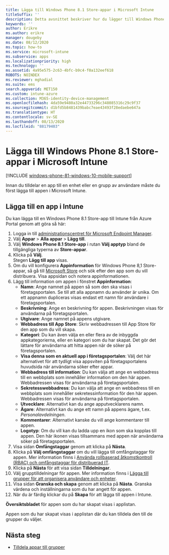 ```yaml
---
title: Lägga till Windows Phone 8.1 Store-appar i Microsoft Intune
titleSuffix: ''
description: Detta avsnittet beskriver hur du lägger till Windows Phone 8.1 Store-appar i Microsoft Intune.
keywords: ''
author: Erikre
ms.author: erikre
manager: dougeby
ms.date: 08/12/2020
ms.topic: how-to
ms.service: microsoft-intune
ms.subservice: apps
ms.localizationpriority: high
ms.technology: ''
ms.assetid: 4a95e575-2c63-4bfc-b9c4-f0a132eef618
ROBOTS: NOINDEX
ms.reviewer: mghadial
ms.suite: ems
search.appverid: MET150
ms.custom: intune-azure
ms.collection: M365-identity-device-management
ms.openlocfilehash: 4da59e9480a32e44733296c348085316c29c9f37
ms.sourcegitcommit: d1bfd5b8481439babc7eae43493f28edaebe647a
ms.translationtype: HT
ms.contentlocale: sv-SE
ms.lasthandoff: 08/13/2020
ms.locfileid: "88179403"
---
```

# <a name="add-windows-phone-81-store-apps-to-microsoft-intune"></a>Lägga till Windows Phone 8.1 Store-appar i Microsoft Intune

[!INCLUDE [windows-phone-81-windows-10-mobile-support](../includes/windows-phone-81-windows-10-mobile-support.md)]

Innan du tilldelar en app till en enhet eller en grupp av användare måste du först lägga till appen i Microsoft Intune. 

## <a name="add-an-app-to-intune"></a>Lägga till en app i Intune
Du kan lägga till en Windows Phone 8.1 Store-app till Intune från Azure Portal genom att göra så här:

1. Logga in till [administrationscentret för Microsoft Endpoint Manager](https://go.microsoft.com/fwlink/?linkid=2109431).
2. Välj **Appar** > **Alla appar** > **Lägg till**.
3. Välj **Windows Phone 8.1 Store-app** i rutan **Välj apptyp** bland de tillgängliga typerna av **Store-appar**.
4. Klicka på **Välj**.<br>
   Stegen **Lägg till app** visas.
5. Om du vill konfigurera **Appinformation** för Windows Phone 8,1 Store-appar, så gå till [Microsoft Store](https://www.microsoft.com/store/apps/windows-phone) och sök efter den app som du vill distribuera. Visa appsidan och notera appinformationen. 
6. Lägg till information om appen i fönstret **Appinformation**:
    - **Namn**: Ange namnet på appen så som den ska visas i företagsportalen. Se till att alla appnamn du använder är unika. Om ett appnamn dupliceras visas endast ett namn för användare i företagsportalen.
    - **Beskrivning**: Ange en beskrivning för appen. Beskrivningen visas för användarna på företagsportalen.
    - **Utgivare**: Ange namnet på appens utgivare.
    - **Webbadress till App Store**: Skriv webbadressen till App Store för den app som du vill skapa.
    - **Kategori**: Du kan även välja en eller flera av de inbyggda appkategorierna, eller en kategori som du har skapat. Det gör det lättare för användarna att hitta appen när de söker på företagsportalen.
    - **Visa denna som en aktuell app i företagsportalen**: Välj det här alternativet för att tydligt visa appsviten på företagsportalens huvudsida när användarna söker efter appar.
    - **Webbadress till information**: Du kan välja att ange en webbadress till en webbplats som innehåller information om den här appen. Webbadressen visas för användarna på företagsportalen.
    - **Sekretesswebbadress**: Du kan välja att ange en webbadress till en webbplats som innehåller sekretessinformation för den här appen. Webbadressen visas för användarna på företagsportalen.
    - **Utvecklare**: Alternativt kan du ange apputvecklarens namn.
    - **Ägare**: Alternativt kan du ange ett namn på appens ägare, t.ex. *Personalavdelningen*.
    - **Kommentarer**: Alternativt kanske du vill ange kommentarer till appen.
    - **Logotyp**: Om du vill kan du ladda upp en ikon som ska kopplas till appen. Den här ikonen visas tillsammans med appen när användarna söker på företagsportalen.
7. Visa sidan **Omfångstaggar** genom att klicka på **Nästa**.
8. Klicka på **Välj omfångstaggar** om du vill lägga till omfångstaggar för appen. Mer information finns i [Använda rollbaserad åtkomstkontroll (RBAC) och omfångstaggar för distribuerad IT](../fundamentals/scope-tags.md).
9. Klicka på **Nästa** för att visa sidan **Tilldelningar**.
10. Välj grupptilldelningar för appen. Mer information finns i [Lägga till grupper för att organisera användare och enheter](../fundamentals/groups-add.md). 
11. Visa sidan **Granska och skapa** genom att klicka på **Nästa**. Granska värdena och inställningarna som du har angett för appen.
12. När du är färdig klickar du på **Skapa** för att lägga till appen i Intune.

**Översiktsbladet** för appen som du har skapat visas i applistan.


Appen som du har skapat visas i applistan där du kan tilldela den till de grupper du väljer.

## <a name="next-steps"></a>Nästa steg

- [Tilldela appar till grupper](apps-deploy.md)
